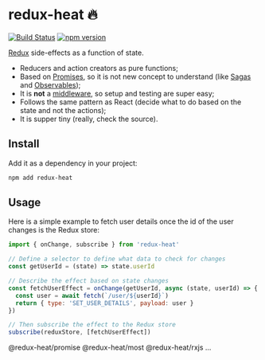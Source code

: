 # redux-heat 🔥

[![Build Status](https://travis-ci.org/batata-frita/redux-heat.svg)](https://travis-ci.org/batata-frita/redux-heat)
[![npm version](https://badge.fury.io/js/redux-heat.svg)](https://badge.fury.io/js/redux-heat)

[Redux](http://redux.js.org/) side-effects as a function of state.

- Reducers and action creators as pure functions;
- Based on [Promises](https://developer.mozilla.org/en-US/docs/Web/JavaScript/Reference/Global_Objects/Promise), so it is not new concept to understand (like [Sagas](https://github.com/yelouafi/redux-saga) and [Observables](https://redux-observable.js.org/));
- It is **not** a [middleware](http://redux.js.org/docs/advanced/Middleware.html), so setup and testing are super easy;
- Follows the same pattern as React (decide what to do based on the state and not the actions);
- It is supper tiny (really, check the source).

## Install

Add it as a dependency in your project:

```bash
npm add redux-heat
```

## Usage

Here is a simple example to fetch user details once the id of the user changes is the Redux store:

```js
import { onChange, subscribe } from 'redux-heat'

// Define a selector to define what data to check for changes
const getUserId = (state) => state.userId

// Describe the effect based on state changes
const fetchUserEffect = onChange(getUserId, async (state, userId) => {
  const user = await fetch(`/user/${userId}`)
  return { type: 'SET_USER_DETAILS', payload: user }
})

// Then subscribe the effect to the Redux store
subscribe(reduxStore, [fetchUserEffect])
```

@redux-heat/promise
@redux-heat/most
@redux-heat/rxjs
...
